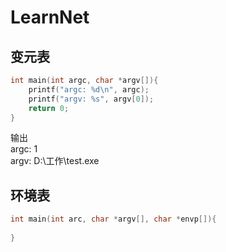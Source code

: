 # LearnNet
## 变元表
``` C
int main(int argc, char *argv[]){
	printf("argc: %d\n", argc);
	printf("argv: %s", argv[0]);
	return 0;
}
```
输出  
argc: 1  
argv: D:\工作\test.exe  

## 环境表
``` C
int main(int arc, char *argv[], char *envp[]){
	
}
```